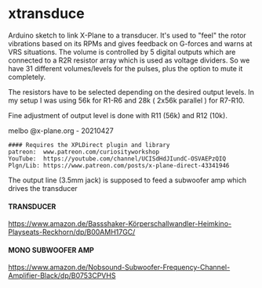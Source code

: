 # xtransduce

Arduino sketch to link X-Plane to a transducer. It's used to "feel" the rotor vibrations
based on its RPMs and gives feedback on G-forces and warns at VRS situations.
The volume is controlled by 5 digital outputs which are connected to a R2R resistor array
which is used as voltage dividers. So we have 31 different volumes/levels for the pulses, 
plus the option to mute it completely. 

The resistors have to be selected depending on the desired output levels. In my setup I was
using 56k for R1-R6 and 28k ( 2x56k parallel ) for R7-R10. 

Fine adjustment of output level is done with R11 (56k) and R12 (10k).

melbo @x-plane.org - 20210427


	#### Requires the XPLDirect plugin and library
	patreon:  www.patreon.com/curiosityworkshop
	YouTube:  https://youtube.com/channel/UCISdHdJIundC-OSVAEPzQIQ
	Plgn/Lib: https://www.patreon.com/posts/x-plane-direct-43341946


The output line (3.5mm jack) is supposed to feed a subwoofer amp which drives the transducer


#### TRANSDUCER
https://www.amazon.de/Bassshaker-Körperschallwandler-Heimkino-Playseats-Reckhorn/dp/B00AMH17GC/

#### MONO SUBWOOFER AMP
https://www.amazon.de/Nobsound-Subwoofer-Frequency-Channel-Amplifier-Black/dp/B0753CPVHS

